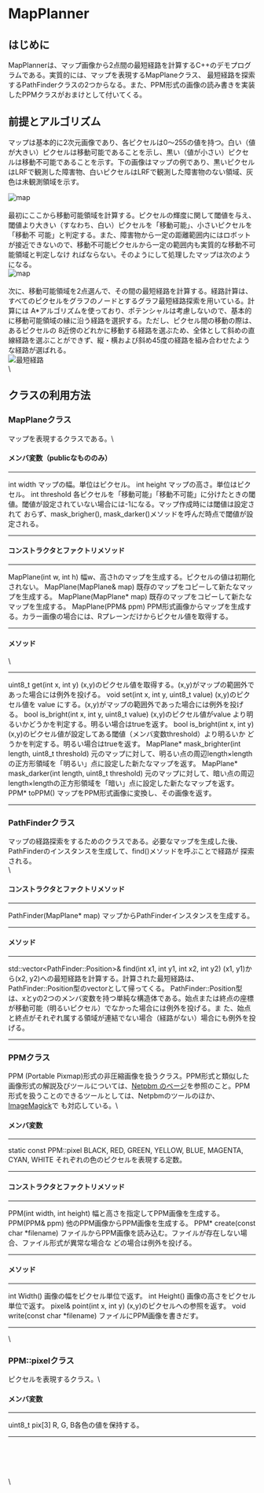 MapPlanner
==========

はじめに
--------

MapPlannerは、マップ画像から2点間の最短経路を計算するC++のデモプログラムである。実質的には、マップを表現するMapPlaneクラス、
最短経路を探索するPathFinderクラスの2つからなる。また、PPM形式の画像の読み書きを実装したPPMクラスがおまけとして付いてくる。

前提とアルゴリズム
------------------

マップは基本的に2次元画像であり、各ピクセルは0～255の値を持つ。白い（値が大きい）ピクセルは移動可能であることを示し、黒い（値が小さい）ピクセ
ルは移動不可能であることを示す。下の画像はマップの例であり、黒いピクセルはLRFで観測した障害物、白いピクセルはLRFで観測した障害物のない領域、灰
色は未観測領域を示す。

![map](README.files/map.png)\
\
最初にここから移動可能領域を計算する。ピクセルの輝度に関して閾値を与え、閾値より大きい（すなわち、白い）ピクセルを「移動可能」、小さいピクセルを「移動不
可能」と判定する。また、障害物から一定の距離範囲内にはロボットが接近できないので、移動不可能ピクセルから一定の範囲内も実質的な移動不可能領域と判定しなけ
ればならない。そのようにして処理したマップは次のようになる。\
![map](README.files/dark.png)\
\
次に、移動可能領域を2点選んで、その間の最短経路を計算する。経路計算は、すべてのピクセルをグラフのノードとするグラフ最短経路探索を用いている。計算には
A\*アルゴリズムを使っており、ポテンシャルは考慮しないので、基本的に移動可能領域の縁に沿う経路を選択する。ただし、ピクセル間の移動の際は、あるピクセルの
8近傍のどれかに移動する経路を選ぶため、全体として斜めの直線経路を選ぶことができず、縦・横および斜め45度の経路を組み合わせたような経路が選ばれる。\
![最短経路](README.files/Result.png)\
\

クラスの利用方法
----------------

### MapPlaneクラス

マップを表現するクラスである。\

#### メンバ変数（publicなもののみ）

  --------------- --------------------------------------------------------------------------------------------------------------------------------------------------------------------------------------------------------------------
  int width       マップの幅。単位はピクセル。
  int height      マップの高さ。単位はピクセル。
  int threshold   各ピクセルを「移動可能」「移動不可能」に分けたときの閾値。閾値が設定されていない場合には-1になる。マップ作成時には閾値は設定されて おらず、mask\_brigher(), mask\_darker()メソッドを呼んだ時点で閾値が設定される。
  --------------- --------------------------------------------------------------------------------------------------------------------------------------------------------------------------------------------------------------------

#### コンストラクタとファクトリメソッド

  -------------------------- ------------------------------------------------------------------------------------------------
  MapPlane(int w, int h)     幅w、高さhのマップを生成する。ピクセルの値は初期化されない。
  MapPlane(MapPlane& map)    既存のマップをコピーして新たなマップを生成する。
  MapPlane(MapPlane\* map)   既存のマップをコピーして新たなマップを生成する。
  MapPlane(PPM& ppm)         PPM形式画像からマップを生成する。カラー画像の場合には、Rプレーンだけからピクセル値を取得する。
  -------------------------- ------------------------------------------------------------------------------------------------

#### メソッド

\

  ----------------------------------------------------------- -------------------------------------------------------------------------------------------------------------------
  uint8\_t get(int x, int y)                                  (x,y)のピクセル値を取得する。(x,y)がマップの範囲外であった場合には例外を投げる。
  void set(int x, int y, uint8\_t value)                      (x,y)のピクセル値を value にする。(x,y)がマップの範囲外であった場合には例外を投げる。
  bool is\_bright(int x, int y, uint8\_t value)               (x,y)のピクセル値がvalue より明るいかどうかを判定する。明るい場合はtrueを返す。
  bool is\_bright(int x, int y)                               (x,y)のピクセル値が設定してある閾値（メンバ変数threshold）より明るいか どうかを判定する。明るい場合はtrueを返す。
  MapPlane\* mask\_brighter(int length, uint8\_t threshold)   元のマップに対して、明るい点の周辺length×lengthの正方形領域を「明るい」点に設定した新たなマップを返す。
  MapPlane\* mask\_darker(int length, uint8\_t threshold)     元のマップに対して、暗い点の周辺length×lengthの正方形領域を「暗い」点に設定した新たなマップを返す。
  PPM\* toPPM()                                               マップをPPM形式画像に変換し、その画像を返す。
  ----------------------------------------------------------- -------------------------------------------------------------------------------------------------------------------

### PathFinderクラス

マップの経路探索をするためのクラスである。必要なマップを生成した後、PathFinderのインスタンスを生成して、find()メソッドを呼ぶことで経路が
探索される。\
\

#### コンストラクタとファクトリメソッド

  ---------------------------- ----------------------------------------------
  PathFinder(MapPlane\* map)   マップからPathFinderインスタンスを生成する。
  ---------------------------- ----------------------------------------------

#### メソッド

  ------------------------------------------------------------------------------- ------------------------------------------------------------------------------------------------------------------------------------------------------------------------------------------------------------------------------------------------------------------------------------------------------------------------------------------------------------------------
  std::vector&lt;PathFinder::Position&gt;& find(int x1, int y1, int x2, int y2)   (x1, y1)から(x2, y2)への最短経路を計算する。計算された最短経路は、PathFinder::Position型のvectorとして帰ってくる。 PathFinder::Position型 は、xとyの2つのメンバ変数を持つ単純な構造体である。始点または終点の座標が移動可能（明るいピクセル）でなかった場合には例外を投げる。ま た、始点と終点がそれぞれ属する領域が連結でない場合（経路がない）場合にも例外を投げる。
  ------------------------------------------------------------------------------- ------------------------------------------------------------------------------------------------------------------------------------------------------------------------------------------------------------------------------------------------------------------------------------------------------------------------------------------------------------------------

### PPMクラス

PPM (Portable
Pixmap)形式の非圧縮画像を扱うクラス。PPM形式と類似した画像形式の解説及びツールについては、[Netpbm
のページ](http://netpbm.sourceforge.net/)を参照のこと。PPM形式を扱うことのできるツールとしては、Netpbmのツールのほか、[ImageMagick](https://www.imagemagick.org/script/index.php)で
も対応している。\

#### メンバ変数

  ------------------------------------------------------------------------------- ----------------------------------------
  static const PPM::pixel BLACK, RED, GREEN, YELLOW, BLUE, MAGENTA, CYAN, WHITE   それぞれの色のピクセルを表現する定数。
  ------------------------------------------------------------------------------- ----------------------------------------

#### コンストラクタとファクトリメソッド

  ------------------------------------- --------------------------------------------------------------------------------------------------------------
  PPM(int width, int height)            幅と高さを指定してPPM画像を生成する。
  PPM(PPM& ppm)                         他のPPM画像からPPM画像を生成する。
  PPM\* create(const char \*filename)   ファイルからPPM画像を読み込む。ファイルが存在しない場合、ファイル形式が異常な場合な どの場合は例外を投げる。
  ------------------------------------- --------------------------------------------------------------------------------------------------------------

#### メソッド

  ----------------------------------- ----------------------------------
  int Width()                         画像の幅をピクセル単位で返す。
  int Height()                        画像の高さをピクセル単位で返す。
  pixel& point(int x, int y)          (x,y)のピクセルへの参照を返す。
  void write(const char \*filename)   ファイルにPPM画像を書きだす。
  ----------------------------------- ----------------------------------

\

### PPM::pixelクラス

ピクセルを表現するクラス。\

#### メンバ変数

  ------------------- -----------------------------
  uint8\_t pix\[3\]   R, G, B各色の値を保持する。
  ------------------- -----------------------------

\
\
\
\
\

